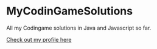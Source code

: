 # MyCodinGameSolutions
All my Codingame solutions in Java and Javascript so far.

[Check out my profile here](https://www.codingame.com/profile/46d31f247d65745f8ef4fcbd18a07b314714014)
